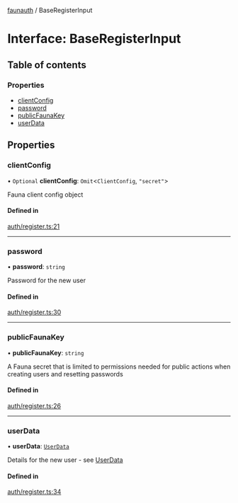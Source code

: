 [faunauth](../index.md) / BaseRegisterInput

# Interface: BaseRegisterInput

## Table of contents

### Properties

- [clientConfig](BaseRegisterInput.md#clientconfig)
- [password](BaseRegisterInput.md#password)
- [publicFaunaKey](BaseRegisterInput.md#publicfaunakey)
- [userData](BaseRegisterInput.md#userdata)

## Properties

### clientConfig

• `Optional` **clientConfig**: `Omit`<`ClientConfig`, ``"secret"``\>

Fauna client config object

#### Defined in

[auth/register.ts:21](https://github.com/alexnitta/faunauth/blob/86ceabe/src/auth/register.ts#L21)

___

### password

• **password**: `string`

Password for the new user

#### Defined in

[auth/register.ts:30](https://github.com/alexnitta/faunauth/blob/86ceabe/src/auth/register.ts#L30)

___

### publicFaunaKey

• **publicFaunaKey**: `string`

A Fauna secret that is limited to permissions needed for public actions when creating users
and resetting passwords

#### Defined in

[auth/register.ts:26](https://github.com/alexnitta/faunauth/blob/86ceabe/src/auth/register.ts#L26)

___

### userData

• **userData**: [`UserData`](UserData.md)

Details for the new user - see [UserData](UserData.md)

#### Defined in

[auth/register.ts:34](https://github.com/alexnitta/faunauth/blob/86ceabe/src/auth/register.ts#L34)
